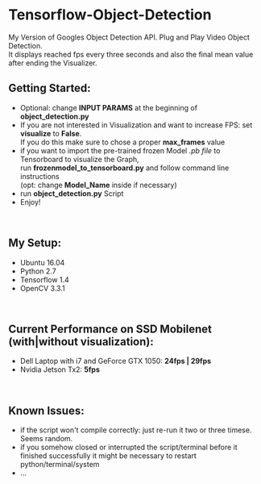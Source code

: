 # Tensorflow-Object-Detection
My Version of Googles Object Detection API. Plug and Play Video Object Detection. <br />
It displays reached fps every three seconds and also the final mean value after ending the Visualizer.
<br />

## Getting Started:  
- Optional: change **INPUT PARAMS** at the beginning of **object_detection.py**
- If you are not interested in Visualization and want to increase FPS: set **visualize** to **False**. <br /> 
If you do this make sure to chose a proper **max_frames** value
- if you want to import the pre-trained frozen Model *.pb file* to Tensorboard to visualize the Graph, <br />
run **frozenmodel_to_tensorboard.py** and follow command line instructions <br />
(opt: change **Model_Name**  inside if necessary)
- run **object_detection.py** Script  <br />
- Enjoy!
<br />

## My Setup:
- Ubuntu 16.04
- Python 2.7
- Tensorflow 1.4
- OpenCV 3.3.1
 <br />

## Current Performance on SSD Mobilenet (with|without visualization):
- Dell Laptop with i7 and GeForce GTX 1050: **24fps | 29fps**
- Nvidia Jetson Tx2: **5fps**
 <br />

## Known Issues:
- if the script won't compile correctly: just re-run it two or three timese. Seems random.
- if you somehow closed or interrupted the script/terminal before it finished successfully it might be necessary to restart python/terminal/system
- ...
